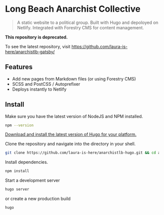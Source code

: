 # Long Beach Anarchist Collective

> A static website to a political group. Built with Hugo and depoloyed on Netlify. Integrated with Forestry CMS for content management.

__This repository is deprecated.__

To see the latest repository, visit https://github.com/laura-is-here/anarchistlb-gatsby/

## Features

- Add new pages from Markdown files (or using Forestry CMS)
- SCSS and PostCSS / Autoprefixer
- Deploys instantly to Netlify

## Install

Make sure you have the latest version of NodeJS and NPM installed.

```bash
npm --version
```
  
[Download and install the latest version of Hugo for your platform.](https://gohugo.io/getting-started/installing)

Clone the repository and navigate into the directory in your shell.

```bash
git clone https://github.com/laura-is-here/anarchistlb-hugo.git && cd anarchistlb-hugo
```

Install dependencies.

```bash
npm install
```

Start a development server

```bash
hugo server
```

or create a new production build

```bash
hugo
```
